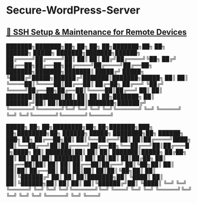 # Secure-WordPress-Server

## [🔐 SSH Setup & Maintenance for Remote Devices](Documentation/1.md)

███████╗███████╗██╗  ██╗    ██╗  ██╗███████╗██╗   ██╗     ██████╗  █████╗ ███████╗███████╗██████╗ 
██╔════╝██╔════╝██║  ██║    ██║ ██╔╝██╔════╝╚██╗ ██╔╝     ██╔══██╗██╔══██╗██╔════╝██╔════╝██╔══██╗
███████╗███████╗███████║    █████╔╝ █████╗   ╚████╔╝█████╗██████╔╝███████║███████╗█████╗  ██║  ██║
╚════██║╚════██║██╔══██║    ██╔═██╗ ██╔══╝    ╚██╔╝ ╚════╝██╔══██╗██╔══██║╚════██║██╔══╝  ██║  ██║
███████║███████║██║  ██║    ██║  ██╗███████╗   ██║        ██████╔╝██║  ██║███████║███████╗██████╔╝
╚══════╝╚══════╝╚═╝  ╚═╝    ╚═╝  ╚═╝╚══════╝   ╚═╝        ╚═════╝ ╚═╝  ╚═╝╚══════╝╚══════╝╚═════╝ 
                                                                                                  
 █████╗ ██╗   ██╗████████╗██╗  ██╗███████╗███╗   ██╗████████╗██╗ ██████╗ █████╗ ████████╗██╗ ██████╗ ███╗   ██╗
██╔══██╗██║   ██║╚══██╔══╝██║  ██║██╔════╝████╗  ██║╚══██╔══╝██║██╔════╝██╔══██╗╚══██╔══╝██║██╔═══██╗████╗  ██║
███████║██║   ██║   ██║   ███████║█████╗  ██╔██╗ ██║   ██║   ██║██║     ███████║   ██║   ██║██║   ██║██╔██╗ ██║
██╔══██║██║   ██║   ██║   ██╔══██║██╔══╝  ██║╚██╗██║   ██║   ██║██║     ██╔══██║   ██║   ██║██║   ██║██║╚██╗██║
██║  ██║╚██████╔╝   ██║   ██║  ██║███████╗██║ ╚████║   ██║   ██║╚██████╗██║  ██║   ██║   ██║╚██████╔╝██║ ╚████║
╚═╝  ╚═╝ ╚═════╝    ╚═╝   ╚═╝  ╚═╝╚══════╝╚═╝  ╚═══╝   ╚═╝   ╚═╝ ╚═════╝╚═╝  ╚═╝   ╚═╝   ╚═╝ ╚═════╝ ╚═╝  ╚═══╝
